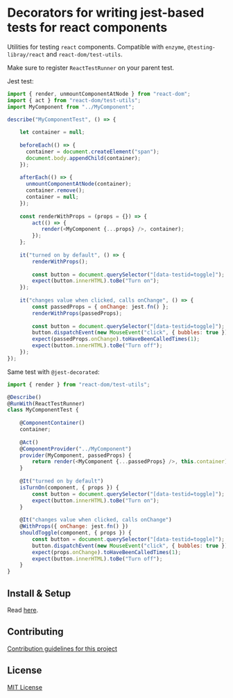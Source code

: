 # Decorators for writing jest-based tests for react components

Utilities for testing `react` components. Compatible with `enzyme`, `@testing-libray/react` and `react-dom/test-utils`.

Make sure to register `ReactTestRunner` on your parent test.

Jest test:

```javascript
import { render, unmountComponentAtNode } from "react-dom";
import { act } from "react-dom/test-utils";
import MyComponent from "../MyComponent";

describe("MyComponentTest", () => {
    
    let container = null;
    
    beforeEach(() => {
      container = document.createElement("span");
      document.body.appendChild(container);
    });
    
    afterEach(() => {
      unmountComponentAtNode(container);
      container.remove();
      container = null;
    });
    
    const renderWithProps = (props = {}) => {
        act(() => {
           render(<MyComponent {...props} />, container); 
        });
    };
    
    it("turned on by default", () => {
        renderWithProps();
        
        const button = document.querySelector("[data-testid=toggle]");
        expect(button.innerHTML).toBe("Turn on");
    });
    
    it("changes value when clicked, calls onChange", () => {
        const passedProps = { onChange: jest.fn() };
        renderWithProps(passedProps);
        
        const button = document.querySelector("[data-testid=toggle]");
        button.dispatchEvent(new MouseEvent("click", { bubbles: true }));
        expect(passedProps.onChange).toHaveBeenCalledTimes(1);
        expect(button.innerHTML).toBe("Turn off");
    });
});
```
 
Same test with `@jest-decorated`:

```javascript
import { render } from "react-dom/test-utils";

@Describe()
@RunWith(ReactTestRunner)
class MyComponentTest {
    
    @ComponentContainer()
    container;
    
    @Act()
    @ComponentProvider("../MyComponent")
    provider(MyComponent, passedProps) {
        return render(<MyComponent {...passedProps} />, this.container);
    }
    
    @It("turned on by default")
    isTurnOn(component, { props }) {
        const button = document.querySelector("[data-testid=toggle]");
        expect(button.innerHTML).toBe("Turn on");
    }
    
    @It("changes value when clicked, calls onChange")
    @WithProps({ onChange: jest.fn() })
    shouldToggle(component, { props }) {
        const button = document.querySelector("[data-testid=toggle]");
        button.dispatchEvent(new MouseEvent("click", { bubbles: true }));
        expect(props.onChange).toHaveBeenCalledTimes(1);
        expect(button.innerHTML).toBe("Turn off");
    }
}
 ```

## Install & Setup

Read [here](install.md).

## Contributing

[Contribution guidelines for this project](contributing.md)

## License

[MIT License](license.md)
